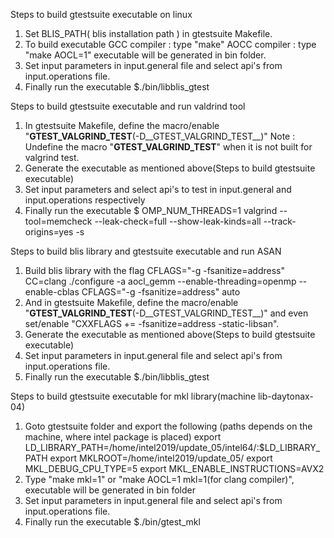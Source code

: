Steps to build gtestsuite executable on linux
1. Set BLIS_PATH( blis installation path ) in gtestsuite Makefile.
2. To build executable
    GCC compiler  : type "make"
    AOCC compiler : type "make AOCL=1"
   executable will be generated in bin folder.
3. Set input parameters in input.general file and select api's from input.operations file.
4. Finally run the executable
      $./bin/libblis_gtest

Steps to build gtestsuite executable and run valdrind tool
1. In gtestsuite Makefile, define the macro/enable "__GTEST_VALGRIND_TEST__(-D__GTEST_VALGRIND_TEST__)"
   Note : Undefine the macro "__GTEST_VALGRIND_TEST__" when it is not built for valgrind test.
2. Generate the executable as mentioned above(Steps to build gtestsuite executable)
3. Set input parameters and select api's to test in input.general and input.operations respectively
4. Finally run the executable
      $ OMP_NUM_THREADS=1 valgrind --tool=memcheck --leak-check=full --show-leak-kinds=all --track-origins=yes -s <executable>

Steps to build blis library and gtestsuite executable and run ASAN
1. Build blis library with the flag CFLAGS="-g -fsanitize=address"
   CC=clang ./configure -a aocl_gemm --enable-threading=openmp --enable-cblas CFLAGS="-g -fsanitize=address" auto
2. And in gtestsuite Makefile, define the macro/enable "__GTEST_VALGRIND_TEST__(-D__GTEST_VALGRIND_TEST__)"
   and even set/enable "CXXFLAGS += -fsanitize=address -static-libsan".
3. Generate the executable as mentioned above(Steps to build gtestsuite executable)
4. Set input parameters in input.general file and select api's from input.operations file.
5. Finally run the executable
      $./bin/libblis_gtest

Steps to build gtestsuite executable for mkl library(machine lib-daytonax-04)
1. Goto gtestsuite folder and export the following (paths depends on the machine, where intel package is placed)
     export LD_LIBRARY_PATH=/home/intel2019/update_05/intel64/:$LD_LIBRARY_PATH
     export MKLROOT=/home/intel2019/update_05/
     export MKL_DEBUG_CPU_TYPE=5
     export MKL_ENABLE_INSTRUCTIONS=AVX2
2. Type "make mkl=1" or "make AOCL=1 mkl=1(for clang compiler)", executable will be generated in bin folder
3. Set input parameters in input.general file and select api's from input.operations file.
4. Finally run the executable
      $./bin/gtest_mkl
